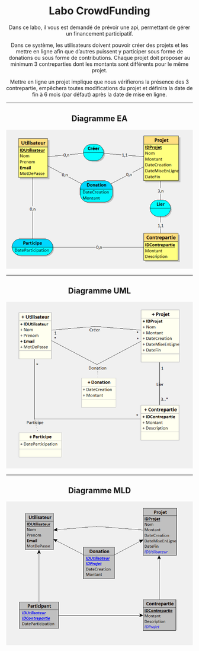 <div align="center">
  
# Labo CrowdFunding

Dans ce labo, il vous est demandé de prévoir une api, permettant de gérer un financement
participatif.  

Dans ce système, les utilisateurs doivent pouvoir créer des projets et les mettre en ligne afin que
d’autres puissent y participer sous forme de donations ou sous forme de contributions.
Chaque projet doit proposer au minimum 3 contreparties dont les montants sont différents pour le
même projet.  

Mettre en ligne un projet implique que nous vérifierons la présence des 3 contrepartie, empêchera
toutes modifications du projet et définira la date de fin à 6 mois (par défaut) après la date de mise en
ligne.  

-------------------------------------

  
## Diagramme EA
![Diag-EA](https://github.com/8b477/LABO_Solution_BACK/blob/V2-Test/LABO_Entities/Schema/Diag_EA.png)

-------------------------------------

## Diagramme UML
![Diag-UML](https://github.com/8b477/LABO_Solution_BACK/blob/V2-Test/LABO_Entities/Schema/Diag_UML.png)


-------------------------------------

## Diagramme MLD
![Diag-MLD](https://github.com/8b477/LABO_Solution_BACK/blob/V2-Test/LABO_Entities/Schema/Diag_MLD.png)
</div>
